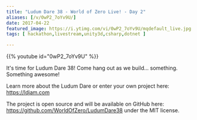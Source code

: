 ```yaml
---
title: "Ludum Dare 38 - World of Zero Live! - Day 2"
aliases: [/v/0wP2_7oYv9U/]
date: 2017-04-22
featured_image: https://i.ytimg.com/vi/0wP2_7oYv9U/mqdefault_live.jpg
tags: [ hackathon,livestream,unity3d,csharp,dotnet ]

---
```


{{% youtube id="0wP2_7oYv9U" %}}

It's time for Ludum Dare 38! Come hang out as we build... something. Something awesome!

Learn more about the Ludum Dare or enter your own project here: https://ldjam.com

The project is open source and will be available on GitHub here: https://github.com/WorldOfZero/LudumDare38 under the MIT license.